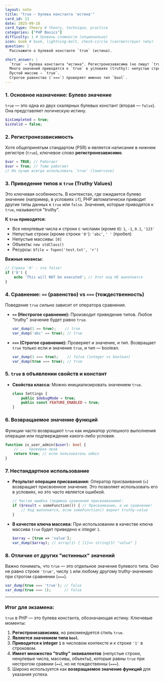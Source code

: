 ```yaml
---
layout: note
title: "true — булева константа 'истина'"
card_id: 11
date: 2025-09-16
card_type: theory # theory, technique, practice
categories: ["PHP Basics"]
difficulty: 1 # Уровень сложности (опционально)
icon: book # book, lightning-bolt, check-circle (соответствует типу)
question: |
  Расскажите о булевой константе `true` (истина).

short_answer: |
  `true` — булева константа "истина". Регистронезависима (но пишут `true`). Тип — `bool`, в числах это `1`, в строках — `'1'`.
  Много значений приводятся к `true` в условиях (truthy): непустые строки (кроме `'0'`), ненулевые числа, непустые массивы, объекты. 
  Пустой массив — `true`.
  Строгое равенство (`===`) проверяет именно тип `bool`.
---
```

### 1. Основное назначение: Булево значение

`true` — это одна из двух скалярных булевых констант (вторая — `false`). Она представляет логическую истину.

```php
$isCompleted = true;
$isValid = false;
```

### 2. Регистронезависимость

Хотя общепринятым стандартом (PSR) и является написание в нижнем регистре (`true`), ключевое слово **регистронезависимо**.

```php
$var = TRUE; // Работает
$var = True; // Тоже работает
// Но лучше всегда использовать `true` (lowercase)
```

### 3. Приведение типов к `true` (Truthy Values)

Это ключевая особенность. В контекстах, где ожидается булево значение (например, в условиях `if`), PHP автоматически приводит другие типы данных к `true` или `false`. Значения, которые приводятся к `true`, называются "truthy".

**К `true` приводятся:**
*   Все ненулевые числа и строки с числами (кроме `0`): `1`, `-1`, `0.1`, `'123'`
*   Непустые строки (кроме строки `'0'`): `'abc'`, `' '` (пробел)
*   Непустые массивы: `[0]`
*   Объекты: `new stdClass()`
*   Ресурсы: `$file = fopen('test.txt', 'r')`

**Важные нюансы:**
```php
// Строка '0' - это false!
if ('0') {
    echo 'This will NOT be executed'; // Этот код НЕ выполнится
}
```

### 4. Сравнение: `==` (равенство) vs `===` (тождественность)

Поведение `true` сильно зависит от оператора сравнения.

*   **`==` (Нестрогое сравнение):** Производит приведение типов. Любое "truthy" значение будет равно `true`.
    ```php
    var_dump(1 == true);    // true
    var_dump('abc' == true); // true
    ```

*   **`===` (Строгое сравнение):** Проверяет и значение, и тип. Возвращает `true` только если и значение `true`, и тип — boolean.
    ```php
    var_dump(1 === true);    // false (integer vs boolean)
    var_dump(true === true); // true
    ```

### 5. `true` в объявлении свойств и констант

*   **Свойства класса:** Можно инициализировать значением `true`.
    ```php
    class Settings {
        public $debugMode = true;
        public const FEATURE_ENABLED = true;
    }
    ```

### 6. Возвращаемое значение функций

Функции часто возвращают `true` как индикатор успешного выполнения операции или подтверждение какого-либо условия.

```php
function is_user_admin($user): bool {
    // ... проверка прав
    return true; // если пользователь admin
}
```

### 7. Нестандартное использование

*   **Результат операции присваивания:** Оператор присваивания (`=`) возвращает присвоенное значение. Это позволяет использовать его в условиях, но это часто является ошибкой.
    ```php
    // Частая ошибка (подмена сравнения присваиванием):
    if ($result = someFunction()) { // Присваивание, а не сравнение!
        // Код выполнится, если someFunction() вернет truthy-value
    }
    ```

*   **В качестве ключа массива:** При использовании в качестве ключа массива `true` будет приведено к integer `1`.
    ```php
    $array = [true => 'value'];
    var_dump($array); // array(1) { [1]=> string(5) "value" }
    ```

### 8. Отличие от других "истинных" значений

Важно понимать, что `true` — это отдельное значение булевого типа. Оно не равно строке `'true'`, числу `1` или любому другому truthy-значению при строгом сравнении (`===`).

```php
var_dump(true === 'true'); // false
var_dump(true === 1);      // false
```

---

### Итог для экзамена:

`true` в PHP — это булева константа, обозначающая истину. Ключевые моменты:
1.  **Регистронезависима**, но рекомендуется стиль `true`.
2.  **Является значением типа `bool`**.
3.  **Приводится к integer `1`** в числовом контексте и к строке `'1'` в строковом.
4.  **Имеет множество "truthy" эквивалентов** (непустые строки, ненулевые числа, массивы, объекты), которые равны `true` при нестрогом сравнии (`==`), но не тождественны (`===`).
5.  Широко используется как **возвращаемое значение функций** для указания успеха.
